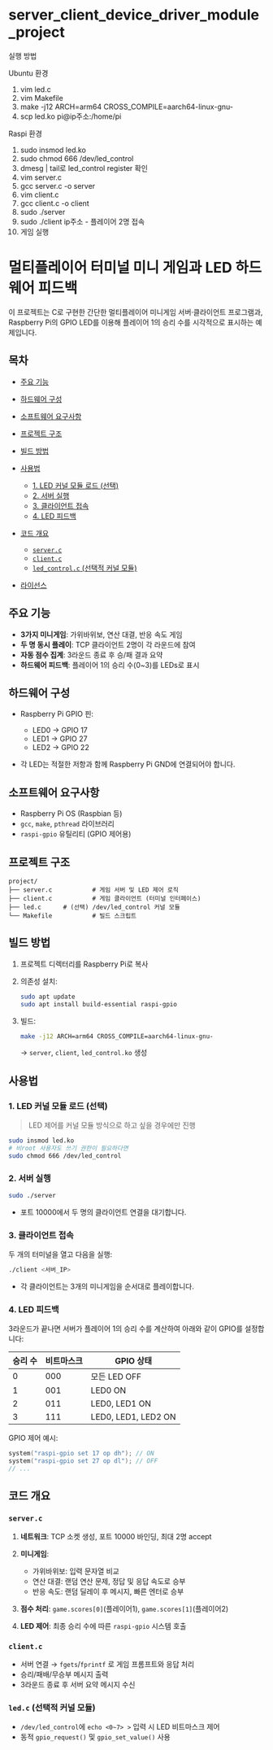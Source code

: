 # server_client_device_driver_module_project

실행 방법

Ubuntu 환경
1. vim led.c
2. vim Makefile
3. make -j12 ARCH=arm64 CROSS_COMPILE=aarch64-linux-gnu-
4. scp led.ko pi@ip주소:/home/pi

Raspi 환경
1. sudo insmod led.ko
2. sudo chmod 666 /dev/led_control
3. dmesg | tail로 led_control register 확인
4. vim server.c
5. gcc server.c -o server
6. vim client.c
7. gcc client.c -o client
8. sudo ./server
9. sudo ./client ip주소 - 플레이어 2명 접속
10. 게임 실행

# 멀티플레이어 터미널 미니 게임과 LED 하드웨어 피드백

이 프로젝트는 C로 구현한 간단한 멀티플레이어 미니게임 서버·클라이언트 프로그램과, Raspberry Pi의 GPIO LED를 이용해 플레이어 1의 승리 수를 시각적으로 표시하는 예제입니다.

## 목차

* [주요 기능](#주요-기능)
* [하드웨어 구성](#하드웨어-구성)
* [소프트웨어 요구사항](#소프트웨어-요구사항)
* [프로젝트 구조](#프로젝트-구조)
* [빌드 방법](#빌드-방법)
* [사용법](#사용법)

  * [1. LED 커널 모듈 로드 (선택)](#1-led-커널-모듈-로드-선택)
  * [2. 서버 실행](#2-서버-실행)
  * [3. 클라이언트 접속](#3-클라이언트-접속)
  * [4. LED 피드백](#4-led-피드백)
* [코드 개요](#코드-개요)

  * [`server.c`](#serverc)
  * [`client.c`](#clientc)
  * [`led_control.c` (선택적 커널 모듈)](#led_controlc-선택적-커널-모듈)
* [라이선스](#라이선스)

## 주요 기능

* **3가지 미니게임**: 가위바위보, 연산 대결, 반응 속도 게임
* **두 명 동시 플레이**: TCP 클라이언트 2명이 각 라운드에 참여
* **자동 점수 집계**: 3라운드 종료 후 승/패 결과 요약
* **하드웨어 피드백**: 플레이어 1의 승리 수(0\~3)를 LEDs로 표시

## 하드웨어 구성

* Raspberry Pi GPIO 핀:

  * LED0 → GPIO 17
  * LED1 → GPIO 27
  * LED2 → GPIO 22
* 각 LED는 적절한 저항과 함께 Raspberry Pi GND에 연결되어야 합니다.

## 소프트웨어 요구사항

* Raspberry Pi OS (Raspbian 등)
* `gcc`, `make`, `pthread` 라이브러리
* `raspi-gpio` 유틸리티 (GPIO 제어용)

## 프로젝트 구조

```
project/
├── server.c           # 게임 서버 및 LED 제어 로직
├── client.c           # 게임 클라이언트 (터미널 인터페이스)
├── led.c      # (선택) /dev/led_control 커널 모듈
└── Makefile           # 빌드 스크립트
```

## 빌드 방법

1. 프로젝트 디렉터리를 Raspberry Pi로 복사
2. 의존성 설치:

   ```bash
   sudo apt update
   sudo apt install build-essential raspi-gpio
   ```
3. 빌드:

   ```bash
   make -j12 ARCH=arm64 CROSS_COMPILE=aarch64-linux-gnu-
   ```

   → `server`, `client`, `led_control.ko` 생성

## 사용법

### 1. LED 커널 모듈 로드 (선택)

> LED 제어를 커널 모듈 방식으로 하고 싶을 경우에만 진행

```bash
sudo insmod led.ko
# 비root 사용자도 쓰기 권한이 필요하다면
sudo chmod 666 /dev/led_control
```

### 2. 서버 실행

```bash
sudo ./server
```

* 포트 10000에서 두 명의 클라이언트 연결을 대기합니다.

### 3. 클라이언트 접속

두 개의 터미널을 열고 다음을 실행:

```bash
./client <서버_IP>
```

* 각 클라이언트는 3개의 미니게임을 순서대로 플레이합니다.

### 4. LED 피드백

3라운드가 끝나면 서버가 플레이어 1의 승리 수를 계산하여 아래와 같이 GPIO를 설정합니다:

| 승리 수 | 비트마스크 | GPIO 상태             |
| ---- | ----- | ------------------- |
| 0    | 000   | 모든 LED OFF          |
| 1    | 001   | LED0 ON             |
| 2    | 011   | LED0, LED1 ON       |
| 3    | 111   | LED0, LED1, LED2 ON |

GPIO 제어 예시:

```c
system("raspi-gpio set 17 op dh"); // ON
system("raspi-gpio set 27 op dl"); // OFF
// ...
```

## 코드 개요

### `server.c`

1. **네트워크**: TCP 소켓 생성, 포트 10000 바인딩, 최대 2명 accept
2. **미니게임**:

   * 가위바위보: 입력 문자열 비교
   * 연산 대결: 랜덤 연산 문제, 정답 및 응답 속도로 승부
   * 반응 속도: 랜덤 딜레이 후 메시지, 빠른 엔터로 승부
3. **점수 처리**: `game.scores[0]`(플레이어1), `game.scores[1]`(플레이어2)
4. **LED 제어**: 최종 승리 수에 따른 `raspi-gpio` 시스템 호출

### `client.c`

* 서버 연결 → `fgets`/`fprintf` 로 게임 프롬프트와 응답 처리
* 승리/패배/무승부 메시지 출력
* 3라운드 종료 후 서버 요약 메시지 수신

### `led.c` (선택적 커널 모듈)

* `/dev/led_control`에 `echo <0~7> >` 입력 시 LED 비트마스크 제어
* 동적 `gpio_request()` 및 `gpio_set_value()` 사용
